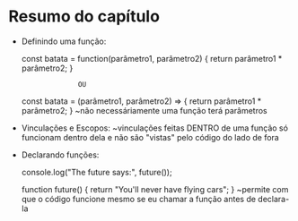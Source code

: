 # Resumo do capítulo

- Definindo uma função:

    const batata = function(parâmetro1, parâmetro2) {
        return parâmetro1 * parâmetro2;
}

                    OU

    const batata = (parâmetro1, parâmetro2) => {
        return parâmetro1 * parâmetro2;
}
    ~não necessáriamente uma função terá parâmetros

- Vinculações e Escopos:
    ~vinculações feitas DENTRO de uma função só funcionam dentro dela e não são "vistas" pelo código do lado de fora

- Declarando funções: 
    
    console.log("The future says:", future());

    function future() {
        return "You'll never have flying cars";
}
    ~permite com que o código funcione mesmo se eu chamar a função antes de declara-la

    






    


